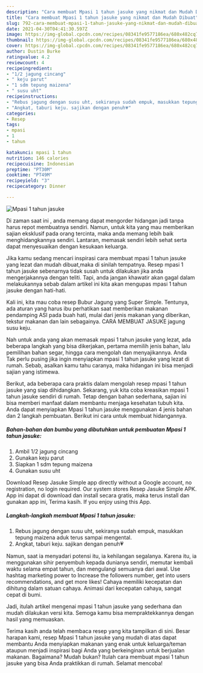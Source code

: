 ```yaml
---
description: "Cara membuat Mpasi 1 tahun jasuke yang nikmat dan Mudah Dibuat"
title: "Cara membuat Mpasi 1 tahun jasuke yang nikmat dan Mudah Dibuat"
slug: 792-cara-membuat-mpasi-1-tahun-jasuke-yang-nikmat-dan-mudah-dibuat
date: 2021-04-30T04:41:30.597Z
image: https://img-global.cpcdn.com/recipes/08341fe9577186ea/680x482cq70/mpasi-1-tahun-jasuke-foto-resep-utama.jpg
thumbnail: https://img-global.cpcdn.com/recipes/08341fe9577186ea/680x482cq70/mpasi-1-tahun-jasuke-foto-resep-utama.jpg
cover: https://img-global.cpcdn.com/recipes/08341fe9577186ea/680x482cq70/mpasi-1-tahun-jasuke-foto-resep-utama.jpg
author: Dustin Burke
ratingvalue: 4.2
reviewcount: 4
recipeingredient:
- "1/2 jagung cincang"
- " keju parut"
- "1 sdm tepung maizena"
- " susu uht"
recipeinstructions:
- "Rebus jagung dengan susu uht, sekiranya sudah empuk, masukkan tepung maizena aduk terus sampai mengental."
- "Angkat, taburi keju. sajikan dengan penuh💗"
categories:
- Resep
tags:
- mpasi
- 1
- tahun

katakunci: mpasi 1 tahun 
nutrition: 146 calories
recipecuisine: Indonesian
preptime: "PT30M"
cooktime: "PT49M"
recipeyield: "3"
recipecategory: Dinner

---
```



![Mpasi 1 tahun jasuke](https://img-global.cpcdn.com/recipes/08341fe9577186ea/680x482cq70/mpasi-1-tahun-jasuke-foto-resep-utama.jpg)

Di zaman  saat ini , anda memang dapat mengorder hidangan jadi tanpa harus repot membuatnya sendiri. Namun, untuk kita yang mau memberikan sajian eksklusif pada orang tercinta, maka anda memang lebih baik menghidangkannya sendiri. Lantaran, memasak sendiri lebih sehat serta dapat menyesuaikan dengan kesukaan keluarga.

Jika kamu sedang mencari inspirasi cara membuat mpasi 1 tahun jasuke yang lezat dan mudah dibuat,maka di sinilah tempatnya. Resep mpasi 1 tahun jasuke  sebenarnya tidak susah untuk dilakukan jika anda mengerjakannya dengan teliti. Tapi, anda jangan khawatir akan gagal dalam melakukannya 
sebab dalam artikel ini kita akan mengupas mpasi 1 tahun jasuke dengan hati-hati.  

Kali ini, kita mau coba resep Bubur Jagung yang Super Simple. Tentunya, ada aturan yang harus ibu perhatikan saat memberikan makanan pendamping ASI pada buah hati, mulai dari jenis makanan yang diberikan, tekstur makanan dan lain sebagainya. CARA MEMBUAT JASUKE jagung susu keju.

Nah untuk anda yang akan memasak mpasi 1 tahun jasuke yang lezat, ada beberapa langkah yang bisa dikerjakan, pertama memilih jenis bahan, lalu pemilihan bahan segar, hingga cara mengolah dan menyajikannya. Anda Tak perlu pusing jika ingin menyiapkan mpasi 1 tahun jasuke yang lezat di rumah. Sebab, asalkan kamu  tahu caranya, maka hidangan ini bisa menjadi sajian yang istimewa.

Berikut, ada beberapa cara praktis  dalam mengolah resep mpasi 1 tahun jasuke yang siap dihidangkan. Sekarang, yuk kita coba kreasikan mpasi 1 tahun jasuke sendiri di rumah. Tetap dengan bahan sederhana, sajian ini bisa memberi manfaat dalam membantu menjaga kesehatan tubuh kita. Anda dapat menyiapkan Mpasi 1 tahun jasuke menggunakan 4 jenis bahan dan 2 langkah pembuatan. Berikut ini cara untuk membuat hidangannya.

<!--inarticleads1-->

##### Bahan-bahan dan bumbu yang dibutuhkan untuk pembuatan Mpasi 1 tahun jasuke:

1. Ambil 1/2 jagung cincang
1. Gunakan  keju parut
1. Siapkan 1 sdm tepung maizena
1. Gunakan  susu uht


Download Resep Jasuke Simple app directly without a Google account, no registration, no login required. Our system stores Resep Jasuke Simple APK. App ini dapat di download dan install secara gratis, maka terus install dan gunakan app ini, Terima kasih. If you enjoy using this App. 

<!--inarticleads2-->

##### Langkah-langkah membuat Mpasi 1 tahun jasuke:

1. Rebus jagung dengan susu uht, sekiranya sudah empuk, masukkan tepung maizena aduk terus sampai mengental.
1. Angkat, taburi keju. sajikan dengan penuh💗


Namun, saat ia menyadari potensi itu, ia kehilangan segalanya. Karena itu, ia menggunakan sihir penyembuh kepada dunianya sendiri, memutar kembali waktu selama empat tahun, dan mengulangi semuanya dari awal. Use hashtag marketing power to Increase the followers number, get into users recommendations, and get more likes! Cahaya memiliki kecepatan dan dihitung dalam satuan cahaya. Animasi dari kecepatan cahaya, sangat cepat di bumi. 

Jadi, itulah artikel mengenai  mpasi 1 tahun jasuke  yang sederhana dan mudah dilakukan versi kita. Semoga kamu bisa mempraktekkannya dengan hasil yang memuaskan. 

Terima kasih anda telah membaca resep yang kita tampilkan di sini. Besar harapan kami, resep  Mpasi 1 tahun jasuke yang mudah di atas dapat membantu Anda menyiapkan makanan yang enak untuk keluarga/teman ataupun menjadi inspirasi bagi Anda yang berkeinginan untuk berjualan makanan. Bagaimana? Mudah bukan? Itulah cara membuat mpasi 1 tahun jasuke yang bisa Anda praktikkan di rumah. Selamat mencoba!

